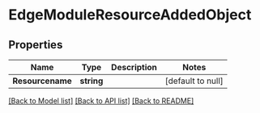 # EdgeModuleResourceAddedObject

## Properties
Name | Type | Description | Notes
------------ | ------------- | ------------- | -------------
**Resourcename** | **string** |  | [default to null]

[[Back to Model list]](../README.md#documentation-for-models) [[Back to API list]](../README.md#documentation-for-api-endpoints) [[Back to README]](../README.md)


